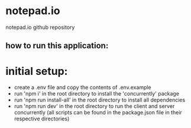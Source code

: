 # notepad.io
notepad.io github repository

## how to run this application:

# initial setup:
- create a .env file and copy the contents of .env.example
- run 'npm i' in the root directory to install the 'concurrently' package
- run 'npm run install-all' in the root directory to install all dependencies
- run 'npm run dev' in the root directory to run the client and server concurrently (all scripts can be found in the package.json file in their respective directories)